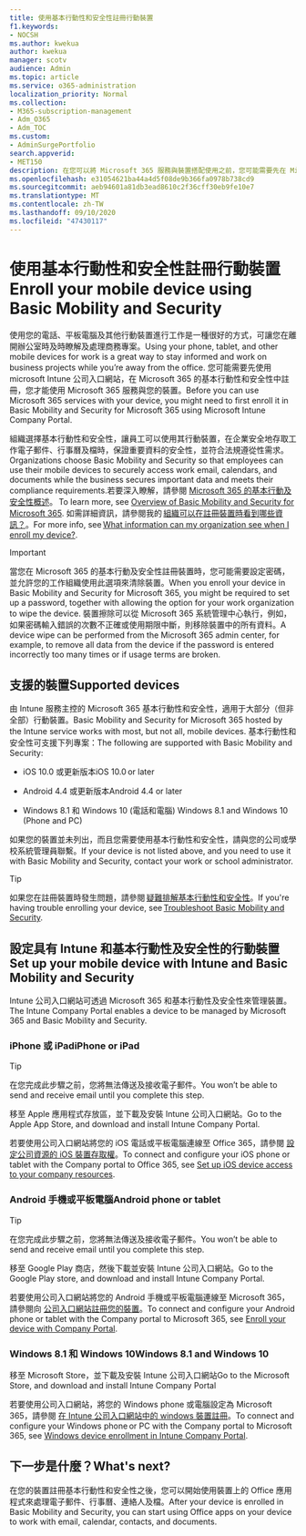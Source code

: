 ```yaml
---
title: 使用基本行動性和安全性註冊行動裝置
f1.keywords:
- NOCSH
ms.author: kwekua
author: kwekua
manager: scotv
audience: Admin
ms.topic: article
ms.service: o365-administration
localization_priority: Normal
ms.collection:
- M365-subscription-management
- Adm_O365
- Adm_TOC
ms.custom:
- AdminSurgePortfolio
search.appverid:
- MET150
description: 在您可以將 Microsoft 365 服務與裝置搭配使用之前，您可能需要先在 Microsoft 365 的基本行動和安全性中註冊。
ms.openlocfilehash: e31054621ba44a4d5f08de9b366fa0978b738cd9
ms.sourcegitcommit: aeb94601a81db3ead8610c2f36cff30eb9fe10e7
ms.translationtype: MT
ms.contentlocale: zh-TW
ms.lasthandoff: 09/10/2020
ms.locfileid: "47430117"
---
```

# <a name="enroll-your-mobile-device-using-basic-mobility-and-security"></a><span data-ttu-id="f01a1-103">使用基本行動性和安全性註冊行動裝置</span><span class="sxs-lookup"><span data-stu-id="f01a1-103">Enroll your mobile device using Basic Mobility and Security</span></span>

<span data-ttu-id="f01a1-104">使用您的電話、平板電腦及其他行動裝置進行工作是一種很好的方式，可讓您在離開辦公室時及時瞭解及處理商務專案。</span><span class="sxs-lookup"><span data-stu-id="f01a1-104">Using your phone, tablet, and other mobile devices for work is a great way to stay informed and work on business projects while you’re away from the office.</span></span> <span data-ttu-id="f01a1-105">您可能需要先使用 microsoft Intune 公司入口網站，在 Microsoft 365 的基本行動性和安全性中註冊，您才能使用 Microsoft 365 服務與您的裝置。</span><span class="sxs-lookup"><span data-stu-id="f01a1-105">Before you can use Microsoft 365 services with your device, you might need to first enroll it in Basic Mobility and Security for Microsoft 365 using Microsoft Intune Company Portal.</span></span>

<span data-ttu-id="f01a1-106">組織選擇基本行動性和安全性，讓員工可以使用其行動裝置，在企業安全地存取工作電子郵件、行事曆及檔時，保證重要資料的安全性，並符合法規遵從性需求。</span><span class="sxs-lookup"><span data-stu-id="f01a1-106">Organizations choose Basic Mobility and Security so that employees can use their mobile devices to securely access work email, calendars, and documents while the business secures important data and meets their compliance requirements.</span></span><span data-ttu-id="f01a1-107">若要深入瞭解，請參閱 [Microsoft 365 的基本行動及安全性概述](overview.md)。</span><span class="sxs-lookup"><span data-stu-id="f01a1-107"> To learn more, see [Overview of Basic Mobility and Security for Microsoft 365](overview.md).</span></span> <span data-ttu-id="f01a1-108">如需詳細資訊，請參閱我的 [組織可以在註冊裝置時看到哪些資訊？](https://docs.microsoft.com/intune-user-help/what-info-can-your-company-see-when-you-enroll-your-device-in-intune)。</span><span class="sxs-lookup"><span data-stu-id="f01a1-108">For more info, see [What information can my organization see when I enroll my device?](https://docs.microsoft.com/intune-user-help/what-info-can-your-company-see-when-you-enroll-your-device-in-intune).</span></span>

>[!IMPORTANT] 
><span data-ttu-id="f01a1-109">當您在 Microsoft 365 的基本行動及安全性註冊裝置時，您可能需要設定密碼，並允許您的工作組織使用此選項來清除裝置。</span><span class="sxs-lookup"><span data-stu-id="f01a1-109">When you enroll your device in Basic Mobility and Security for Microsoft 365, you might be required to set up a password, together with allowing the option for your work organization to wipe the device.</span></span> <span data-ttu-id="f01a1-110">裝置擦除可以從 Microsoft 365 系統管理中心執行，例如，如果密碼輸入錯誤的次數不正確或使用期限中斷，則移除裝置中的所有資料。</span><span class="sxs-lookup"><span data-stu-id="f01a1-110">A device wipe can be performed from the Microsoft 365 admin center, for example, to remove all data from the device if the password is entered incorrectly too many times or if usage terms are broken.</span></span>

## <a name="supported-devices"></a><span data-ttu-id="f01a1-111">支援的裝置</span><span class="sxs-lookup"><span data-stu-id="f01a1-111">Supported devices</span></span>

<span data-ttu-id="f01a1-112">由 Intune 服務主控的 Microsoft 365 基本行動性和安全性，適用于大部分（但非全部）行動裝置。</span><span class="sxs-lookup"><span data-stu-id="f01a1-112">Basic Mobility and Security for Microsoft 365 hosted by the Intune service works with most, but not all, mobile devices.</span></span> <span data-ttu-id="f01a1-113">基本行動性和安全性可支援下列專案：</span><span class="sxs-lookup"><span data-stu-id="f01a1-113">The following are supported with Basic Mobility and Security:</span></span>

- <span data-ttu-id="f01a1-114">iOS 10.0 或更新版本</span><span class="sxs-lookup"><span data-stu-id="f01a1-114">iOS 10.0 or later</span></span>
    
- <span data-ttu-id="f01a1-115">Android 4.4 或更新版本</span><span class="sxs-lookup"><span data-stu-id="f01a1-115">Android 4.4 or later</span></span>
    
- <span data-ttu-id="f01a1-116">Windows 8.1 和 Windows 10 (電話和電腦) </span><span class="sxs-lookup"><span data-stu-id="f01a1-116">Windows 8.1 and Windows 10 (Phone and PC)</span></span>
    
<span data-ttu-id="f01a1-117">如果您的裝置並未列出，而且您需要使用基本行動性和安全性，請與您的公司或學校系統管理員聯繫。</span><span class="sxs-lookup"><span data-stu-id="f01a1-117">If your device is not listed above, and you need to use it with Basic Mobility and Security, contact your work or school administrator.</span></span>

>[!TIP] 
><span data-ttu-id="f01a1-118">如果您在註冊裝置時發生問題，請參閱 [疑難排解基本行動性和安全性](troubleshoot.md)。</span><span class="sxs-lookup"><span data-stu-id="f01a1-118">If you're having trouble enrolling your device, see [Troubleshoot Basic Mobility and Security](troubleshoot.md).</span></span>

## <a name="set-up-your-mobile-device-with-intune-and-basic-mobility-and-security"></a><span data-ttu-id="f01a1-119">設定具有 Intune 和基本行動性及安全性的行動裝置</span><span class="sxs-lookup"><span data-stu-id="f01a1-119">Set up your mobile device with Intune and Basic Mobility and Security</span></span>

<span data-ttu-id="f01a1-120">Intune 公司入口網站可透過 Microsoft 365 和基本行動性及安全性來管理裝置。</span><span class="sxs-lookup"><span data-stu-id="f01a1-120">The Intune Company Portal enables a device to be managed by Microsoft 365 and Basic Mobility and Security.</span></span>

### <a name="iphone-or-ipad"></a><span data-ttu-id="f01a1-121">iPhone 或 iPad</span><span class="sxs-lookup"><span data-stu-id="f01a1-121">iPhone or iPad</span></span>

>[!TIP]
><span data-ttu-id="f01a1-122">在您完成此步驟之前，您將無法傳送及接收電子郵件。</span><span class="sxs-lookup"><span data-stu-id="f01a1-122">You won’t be able to send and receive email until you complete this step.</span></span>

<span data-ttu-id="f01a1-123">移至 Apple 應用程式存放區，並下載及安裝 Intune 公司入口網站。</span><span class="sxs-lookup"><span data-stu-id="f01a1-123">Go to the Apple App Store, and download and install Intune Company Portal.</span></span>

<span data-ttu-id="f01a1-124">若要使用公司入口網站將您的 iOS 電話或平板電腦連線至 Office 365，請參閱 [設定公司資源的 iOS 裝置存取權](https://go.microsoft.com/fwlink/?linkid=875316)。</span><span class="sxs-lookup"><span data-stu-id="f01a1-124">To connect and configure your iOS phone or tablet with the Company portal to Office 365, see [Set up iOS device access to your company resources](https://go.microsoft.com/fwlink/?linkid=875316).</span></span>

### <a name="android-phone-or-tablet"></a><span data-ttu-id="f01a1-125">Android 手機或平板電腦</span><span class="sxs-lookup"><span data-stu-id="f01a1-125">Android phone or tablet</span></span>

>[!TIP]
><span data-ttu-id="f01a1-126">在您完成此步驟之前，您將無法傳送及接收電子郵件。</span><span class="sxs-lookup"><span data-stu-id="f01a1-126">You won’t be able to send and receive email until you complete this step.</span></span>

<span data-ttu-id="f01a1-127">移至 Google Play 商店，然後下載並安裝 Intune 公司入口網站。</span><span class="sxs-lookup"><span data-stu-id="f01a1-127">Go to the Google Play store, and download and install Intune Company Portal.</span></span>

<span data-ttu-id="f01a1-128">若要使用公司入口網站將您的 Android 手機或平板電腦連線至 Microsoft 365，請參閱向 [公司入口網站註冊您的裝置](https://go.microsoft.com/fwlink/?linkid=875317)。</span><span class="sxs-lookup"><span data-stu-id="f01a1-128">To connect and configure your Android phone or tablet with the Company portal to Microsoft 365, see [Enroll your device with Company Portal](https://go.microsoft.com/fwlink/?linkid=875317).</span></span>

### <a name="windows-81-and-windows-10"></a><span data-ttu-id="f01a1-129">Windows 8.1 和 Windows 10</span><span class="sxs-lookup"><span data-stu-id="f01a1-129">Windows 8.1 and Windows 10</span></span>

<span data-ttu-id="f01a1-130">移至 Microsoft Store，並下載及安裝 Intune 公司入口網站</span><span class="sxs-lookup"><span data-stu-id="f01a1-130">Go to the Microsoft Store, and download and install Intune Company Portal</span></span>

<span data-ttu-id="f01a1-131">若要使用公司入口網站，將您的 Windows phone 或電腦設定為 Microsoft 365，請參閱 [在 Intune 公司入口網站中的 windows 裝置註冊](https://docs.microsoft.com/intune-user-help/windows-enrollment-company-portal)。</span><span class="sxs-lookup"><span data-stu-id="f01a1-131">To connect and configure your Windows phone or PC with the Company portal to Microsoft 365, see [Windows device enrollment in Intune Company Portal](https://docs.microsoft.com/intune-user-help/windows-enrollment-company-portal).</span></span>

## <a name="whats-next"></a><span data-ttu-id="f01a1-132">下一步是什麼？</span><span class="sxs-lookup"><span data-stu-id="f01a1-132">What's next?</span></span>

<span data-ttu-id="f01a1-133">在您的裝置註冊基本行動性和安全性之後，您可以開始使用裝置上的 Office 應用程式來處理電子郵件、行事曆、連絡人及檔。</span><span class="sxs-lookup"><span data-stu-id="f01a1-133">After your device is enrolled in Basic Mobility and Security, you can start using Office apps on your device to work with email, calendar, contacts, and documents.</span></span>